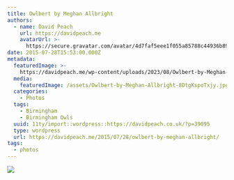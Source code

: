 ```yaml
---
title: Owlbert by Meghan Allbright
authors:
  - name: David Peach
    url: https://davidpeach.me
    avatarUrl: >-
      https://secure.gravatar.com/avatar/4d7faf5eee1f055a85788c44936b8995eaab6dfb004e7854ec747ccb272e91ee?s=96&d=mm&r=g
date: 2015-07-28T15:53:00.000Z
metadata:
  featuredImage: >-
    https://davidpeach.me/wp-content/uploads/2023/08/Owlbert-by-Meghan-Allbright.jpg
  media:
    featuredImage: /assets/Owlbert-by-Meghan-Allbright-8DtgKspoTxjy.jpg
  categories:
    - Photos
  tags:
    - Birmingham
    - Birmingham Owls
  uuid: 11ty/import::wordpress::https://davidpeach.co.uk/?p=39095
  type: wordpress
  url: https://davidpeach.me/2015/07/28/owlbert-by-meghan-allbright/
tags:
  - photos
---
```

[![](/assets/Owlbert-by-Meghan-Allbright-75-NpCZjHuqZaWN.jpg)](/assets/Owlbert-by-Meghan-Allbright-75-NpCZjHuqZaWN.jpg)